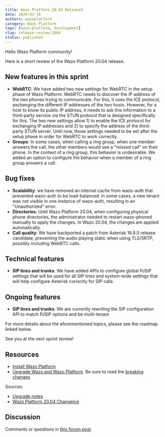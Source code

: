 ```yaml
---
title: Wazo Platform 20.04 Released
date: 2020-03-16
authors: wazoplatform
category: Wazo Platform
tags: [wazo-platform, development]
slug: release-review-2004
status: published
---
```


Hello Wazo Platform community!

Here is a short review of the Wazo Platform 20.04 release.

## New features in this sprint

- **WebRTC**: We have added two new settings for WebRTC in the setup phase of Wazo Platform: WebRTC needs to discover the IP address of the two phones trying to communicate. For this, it uses the ICE protocol, exchanging the different IP addresses of the two hosts. However, for a host to know its public IP address, it needs to ask this information to a third-party service via the STUN protocol that is designed specifically for this. The two new settings allow 1) to enable the ICE protocol for exchanging IP addresses and 2) to specify the address of the third-party STUN server. Until now, those settings needed to be set after the setup phase in order for WebRTC to work correctly.
- **Groups**: In some cases, when calling a ring group, when one member answers the call, the other members would see a "missed call" on their phone. In the context of a ring group, this behavior is undesirable. We added an option to configure the behavior when a member of a ring group answers a call.

## Bug fixes

- **Scalability**: we have removed an internal cache from wazo-auth that prevented wazo-auth to be load-balanced: in some cases, a new tenant was not visible in one instance of wazo-auth, resulting in an "Unauthorized" error.
- **Directories**: Until Wazo Platform 20.04, when configuring physical phone directories, the administrator needed to restart wazo-phoned manually to apply the changes. In Wazo 20.04, the changes are applied automatically.
- **Call quality**: We have backported a patch from Asterisk 16.9.0 release candidate, preventing the audio playing static when using TLS/SRTP, possibly including WebRTC calls.

## Technical features

- **SIP lines and trunks**: We have added APIs to configure global PJSIP settings that will be used for all SIP lines and system-wide settings that will help configure Asterisk correctly for SIP calls.

## Ongoing features

- **SIP lines and trunks**: We are currently rewriting the SIP configuration API to match PJSIP options and be multi-tenant

For more details about the aforementioned topics, please see the roadmap linked below.

See you at the next sprint review!

<!-- truncate -->

## Resources

- [Install Wazo Platform](/uc-doc/installation)
- [Upgrade Wazo and Wazo Platform](/uc-doc/upgrade). Be sure to read the [breaking changes](/uc-doc/upgrade/upgrade_notes#20-04)

Sources:

- [Upgrade notes](/uc-doc/upgrade/upgrade_notes#20-04)
- [Wazo Platform 20.04 Changelog](https://wazo-dev.atlassian.net/issues/?jql=project%3DWAZO%20AND%20fixVersion%3D20.04)

## Discussion

Comments or questions in [this forum post](https://wazo-platform.discourse.group/t/blog-wazo-platform-20-04-released/258).
